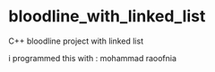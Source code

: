 # bloodline_with_linked_list
C++ bloodline project with linked list

i programmed this with : mohammad raoofnia
